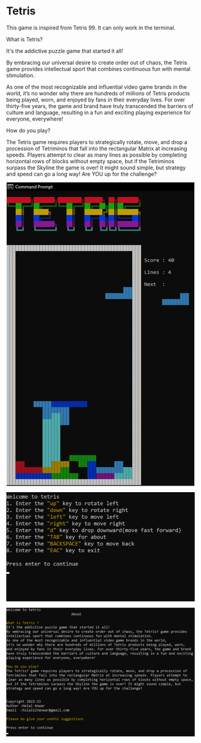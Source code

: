# Tetris
This game is inspired from  Tetris 99.
It can only work in the terminal.

What is Tetris?

It's the addictive puzzle game that started it all!

By embracing our universal desire to create order out of chaos, the Tetris game provides intellectual sport that combines continuous fun with mental stimulation.

As one of the most recognizable and influential video game brands in the world, it’s no wonder why there are hundreds of millions of Tetris products being played, worn, and enjoyed by fans in their everyday lives. For over thirty-five years, the game and brand have truly transcended the barriers of culture and language, resulting in a fun and exciting playing experience for everyone, everywhere!


How do you play?

The Tetris game requires players to strategically rotate, move, and drop a procession of Tetriminos that fall into the rectangular Matrix at increasing speeds. Players attempt to clear as many lines as possible by completing horizontal rows of blocks without empty space, but if the Tetriminos surpass the Skyline the game is over! It might sound simple, but strategy and speed can go a long way! Are YOU up for the challenge?


![This is an image](https://github.com/Hilal-Anwar/Tetris/blob/master/Screenshot%202022-02-16%20225120.png)

![This is an image](https://github.com/Hilal-Anwar/Tetris/blob/master/Screenshot%202022-02-16%20225201.png)

![This is an image](https://github.com/Hilal-Anwar/Tetris/blob/master/Screenshot%202022-02-16%20225230.png)
